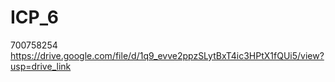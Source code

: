 # ICP_6
700758254
https://drive.google.com/file/d/1q9_evve2ppzSLytBxT4ic3HPtX1fQUi5/view?usp=drive_link
